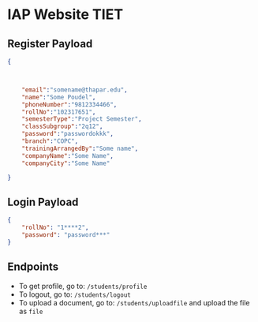 # IAP Website TIET

## Register Payload

```json
{



    "email":"somename@thapar.edu",
    "name":"Some Poudel",
    "phoneNumber":"9812334466",
    "rollNo":"102317651",
    "semesterType":"Project Semester",
    "classSubgroup":"2q12",
    "password":"passwordokkk",
    "branch":"COPC",
    "trainingArrangedBy":"Some name",
    "companyName":"Some Name",
    "companyCity":"Some Name"

}
```

## Login Payload

```json
{
    "rollNo": "1****2",
    "password": "password***"
}
```

## Endpoints

- To get profile, go to: `/students/profile`
- To logout, go to: `/students/logout`
- To upload a document, go to: `/students/uploadfile` and upload the file as `file`
